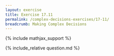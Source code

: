 ```yaml
---
layout: exercise
title: Exercise 17.11
permalink: /complex-decisions-exercises/17-11/
breadcrumb: Making Complex Decisions
---
```


{% include mathjax_support %}

<div><i class="arrow-up loader" data-chapter="complex-decisions-exercises" data-exercise="ex_11" data-rating="0"></i></div>
{% include_relative question.md %}
